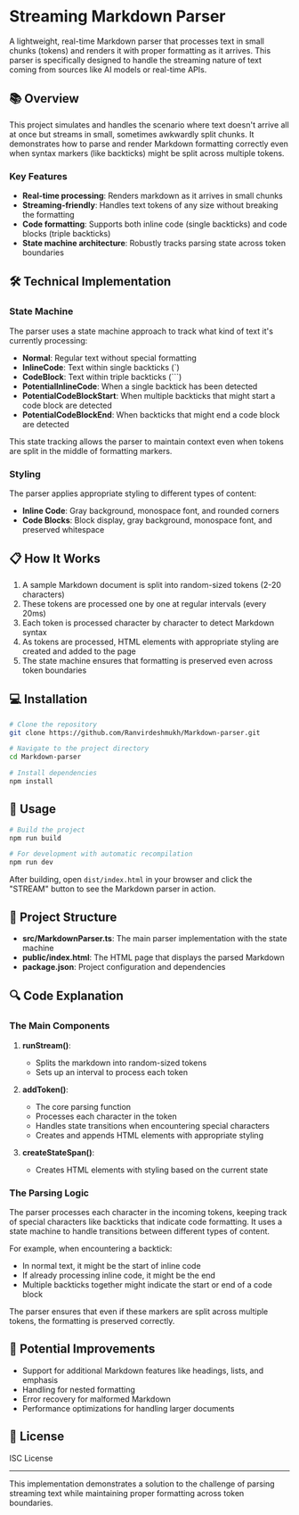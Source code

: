 # Streaming Markdown Parser

A lightweight, real-time Markdown parser that processes text in small chunks (tokens) and renders it with proper formatting as it arrives. This parser is specifically designed to handle the streaming nature of text coming from sources like AI models or real-time APIs.

## 📚 Overview

This project simulates and handles the scenario where text doesn't arrive all at once but streams in small, sometimes awkwardly split chunks. It demonstrates how to parse and render Markdown formatting correctly even when syntax markers (like backticks) might be split across multiple tokens.

### Key Features

- **Real-time processing**: Renders markdown as it arrives in small chunks
- **Streaming-friendly**: Handles text tokens of any size without breaking the formatting
- **Code formatting**: Supports both inline code (single backticks) and code blocks (triple backticks)
- **State machine architecture**: Robustly tracks parsing state across token boundaries

## 🛠️ Technical Implementation

### State Machine

The parser uses a state machine approach to track what kind of text it's currently processing:

- **Normal**: Regular text without special formatting
- **InlineCode**: Text within single backticks (`)
- **CodeBlock**: Text within triple backticks (```)
- **PotentialInlineCode**: When a single backtick has been detected
- **PotentialCodeBlockStart**: When multiple backticks that might start a code block are detected
- **PotentialCodeBlockEnd**: When backticks that might end a code block are detected

This state tracking allows the parser to maintain context even when tokens are split in the middle of formatting markers.

### Styling

The parser applies appropriate styling to different types of content:

- **Inline Code**: Gray background, monospace font, and rounded corners
- **Code Blocks**: Block display, gray background, monospace font, and preserved whitespace

## 📋 How It Works

1. A sample Markdown document is split into random-sized tokens (2-20 characters)
2. These tokens are processed one by one at regular intervals (every 20ms)
3. Each token is processed character by character to detect Markdown syntax
4. As tokens are processed, HTML elements with appropriate styling are created and added to the page
5. The state machine ensures that formatting is preserved even across token boundaries

## 💻 Installation

```bash
# Clone the repository
git clone https://github.com/Ranvirdeshmukh/Markdown-parser.git

# Navigate to the project directory
cd Markdown-parser

# Install dependencies
npm install
```

## 🚀 Usage

```bash
# Build the project
npm run build

# For development with automatic recompilation
npm run dev
```

After building, open `dist/index.html` in your browser and click the "STREAM" button to see the Markdown parser in action.

## 📁 Project Structure

- **src/MarkdownParser.ts**: The main parser implementation with the state machine
- **public/index.html**: The HTML page that displays the parsed Markdown
- **package.json**: Project configuration and dependencies

## 🔍 Code Explanation

### The Main Components

1. **runStream()**: 
   - Splits the markdown into random-sized tokens
   - Sets up an interval to process each token

2. **addToken()**: 
   - The core parsing function
   - Processes each character in the token
   - Handles state transitions when encountering special characters
   - Creates and appends HTML elements with appropriate styling

3. **createStateSpan()**: 
   - Creates HTML elements with styling based on the current state

### The Parsing Logic

The parser processes each character in the incoming tokens, keeping track of special characters like backticks that indicate code formatting. It uses a state machine to handle transitions between different types of content.

For example, when encountering a backtick:
- In normal text, it might be the start of inline code
- If already processing inline code, it might be the end
- Multiple backticks together might indicate the start or end of a code block

The parser ensures that even if these markers are split across multiple tokens, the formatting is preserved correctly.

## 🔮 Potential Improvements

- Support for additional Markdown features like headings, lists, and emphasis
- Handling for nested formatting
- Error recovery for malformed Markdown
- Performance optimizations for handling larger documents

## 📄 License

ISC License

---

This implementation demonstrates a solution to the challenge of parsing streaming text while maintaining proper formatting across token boundaries.